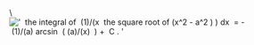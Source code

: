 \\
!['  the integral of  (1)/(x  the square root of (x\^2 - a\^2 ) ) dx  = - (1)/(a) arcsin  ( (a)/(x)  ) +  C . '](../dictionary/equation_images/3992.1..png)
